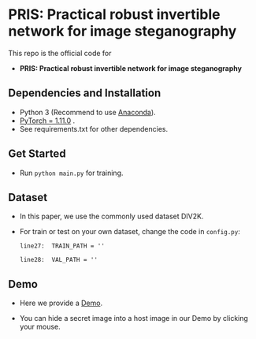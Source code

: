 # PRIS: Practical robust invertible network for image steganography
This repo is the official code for

* **PRIS: Practical robust invertible network for image steganography**



 
## Dependencies and Installation
- Python 3 (Recommend to use [Anaconda](https://www.anaconda.com/download/#linux)).
- [PyTorch = 1.11.0](https://pytorch.org/) .
- See requirements.txt for other dependencies.


## Get Started
- Run `python main.py` for training.


## Dataset
- In this paper, we use the commonly used dataset DIV2K.

- For train or test on your own dataset, change the code in `config.py`:

    `line27:  TRAIN_PATH = '' ` 

    `line28:  VAL_PATH = '' `


## Demo
- Here we provide a [Demo](http://yanghang.site/hide).

- You can hide a secret image into a host image in our Demo by clicking your mouse.


